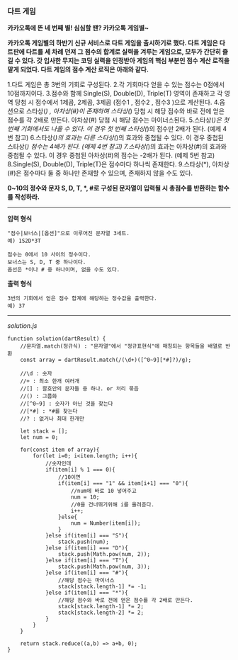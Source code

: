 ### 다트 게임

**카카오톡에 뜬 네 번째 별! 심심할 땐? 카카오톡 게임별~**

**카카오톡 게임별의 하반기 신규 서비스로 다트 게임을 출시하기로 했다. 다트 게임은 다트판에 다트를 세 차례 던져 그 점수의 합계로 실력을 겨루는 게임으로, 모두가 간단히 즐길 수 있다. 갓 입사한 무지는 코딩 실력을 인정받아 게임의 핵심 부분인 점수 계산 로직을 맡게 되었다. 다트 게임의 점수 계산 로직은 아래와 같다.**

1.다트 게임은 총 3번의 기회로 구성된다. 2.각 기회마다 얻을 수 있는 점수는 0점에서 10점까지이다. 3.점수와 함께 Single(S), Double(D), Triple(T) 영역이 존재하고 각 영역 당첨 시 점수에서 1제곱, 2제곱, 3제곱 (점수1 , 점수2 , 점수3 )으로 계산된다. 4.옵션으로 스타상(_) , 아차상(#)이 존재하며 스타상(_) 당첨 시 해당 점수와 바로 전에 얻은 점수를 각 2배로 만든다. 아차상(#) 당첨 시 해당 점수는 마이너스된다. 5.스타상(_)은 첫 번째 기회에서도 나올 수 있다. 이 경우 첫 번째 스타상(_)의 점수만 2배가 된다. (예제 4번 참고) 6.스타상(_)의 효과는 다른 스타상(_)의 효과와 중첩될 수 있다. 이 경우 중첩된 스타상(_) 점수는 4배가 된다. (예제 4번 참고) 7.스타상(_)의 효과는 아차상(#)의 효과와 중첩될 수 있다. 이 경우 중첩된 아차상(#)의 점수는 -2배가 된다. (예제 5번 참고)
8.Single(S), Double(D), Triple(T)은 점수마다 하나씩 존재한다. 9.스타상(\*), 아차상(#)은 점수마다 둘 중 하나만 존재할 수 있으며, 존재하지 않을 수도 있다.

**0~10의 정수와 문자 S, D, T, \*, #로 구성된 문자열이 입력될 시 총점수를 반환하는 함수를 작성하라.**

---

**입력 형식**

```
"점수|보너스|[옵션]"으로 이루어진 문자열 3세트.
예) 1S2D*3T

점수는 0에서 10 사이의 정수이다.
보너스는 S, D, T 중 하나이다.
옵선은 *이나 # 중 하나이며, 없을 수도 있다.
```

**출력 형식**

```
3번의 기회에서 얻은 점수 합계에 해당하는 정수값을 출력한다.
예) 37
```

---

_solution.js_

```
function solution(dartResult) {
    //문자열.match(정규식) : "문자열"에서 "정규표현식"에 매칭되는 항목들을 배열로 반환
    const array = dartResult.match(/(\d+)([^0~9][*#]?)/g);

    //\d : 숫자
    //+ : 최소 한개 여러개
    //[] : 괄호안의 문자들 중 하나. or 처리 묶음
    //() : 그룹화
    //[^0~9] : 숫자가 아닌 것을 찾는다
    //[*#] : *#를 찾는다
    //? : 없거나 최대 한개만

    let stack = [];
    let num = 0;

    for(const item of array){
        for(let i=0; i<item.length; i++){
            //숫자인데
            if(item[i] % 1 === 0){
                //10이면
                if(item[i] === "1" && item[i+1] === "0"){
                    //num에 바로 10 넣어주고
                    num = 10;
                    //0을 건너뛰기위해 i를 올려준다.
                    i++;
                }else{
                    num = Number(item[i]);
                }
            }else if(item[i] === "S"){
                stack.push(num);
            }else if(item[i] === "D"){
                stack.push(Math.pow(num, 2));
            }else if(item[i] === "T"){
                stack.push(Math.pow(num, 3));
            }else if(item[i] === "#"){
                //해당 점수는 마이너스
                stack[stack.length-1] *= -1;
            }else if(item[i] === "*"){
                //해당 점수와 바로 전에 얻은 점수를 각 2배로 만든다.
                stack[stack.length-1] *= 2;
                stack[stack.length-2] *= 2;
            }
        }
    }

    return stack.reduce((a,b) => a+b, 0);
}
```
